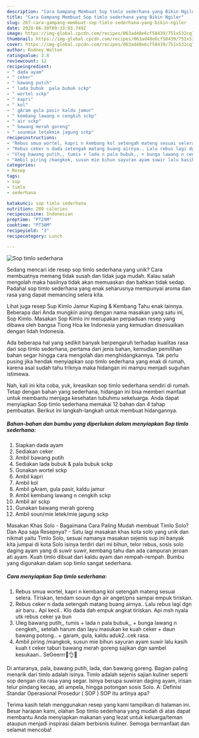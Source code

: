 ```yaml
---
description: "Cara Gampang Membuat Sop timlo sederhana yang Bikin Ngiler"
title: "Cara Gampang Membuat Sop timlo sederhana yang Bikin Ngiler"
slug: 267-cara-gampang-membuat-sop-timlo-sederhana-yang-bikin-ngiler
date: 2020-06-30T09:33:03.749Z
image: https://img-global.cpcdn.com/recipes/063ad48e6cf58439/751x532cq70/sop-timlo-sederhana-foto-resep-utama.jpg
thumbnail: https://img-global.cpcdn.com/recipes/063ad48e6cf58439/751x532cq70/sop-timlo-sederhana-foto-resep-utama.jpg
cover: https://img-global.cpcdn.com/recipes/063ad48e6cf58439/751x532cq70/sop-timlo-sederhana-foto-resep-utama.jpg
author: Rodney Walton
ratingvalue: 3.8
reviewcount: 12
recipeingredient:
- " dada ayam"
- " ceker"
- " bawang putih"
- " lada bubuk  pala bubuk sckp"
- " wortel sckp"
- " kapri"
- " kol"
- " gAram gula pasir kaldu jamur"
- " kembang lawang n cengkih sckp"
- " air sckp"
- " bawang merah goreng"
- " sounmie letekmie jagung sckp"
recipeinstructions:
- "Rebus smua wortel, kapri n kembang kol setengah mateng sesuai selera. Tiriskan, tendam souun dgn air anget/pns sampai empuk tiriskan."
- "Rebus ceker n dada setengah matang buang airnya.. Lalu rebus lagi dgn air baru.. Api kecil.. Klo dada dah empuk angkat tiriskan. Api msh nyala utk rebus ceker ya bun"
- "Uleg bawang putih,, tumis + lada n pala bubuk,, + bunga lawang n cengkeh,, setelah harum dan layu masukan ke kuah ceker + daun bawang potong.. + garam, gula, kaldu aduk2..cek rasa."
- "Ambil piring /mangkok, susun mie bihun sayuran ayam suwir lalu kasih kuah t ceker taburi bawang merah goreng sajikan dgn sambel kesukaan.. SeGeerrr🤤👌😍"
categories:
- Resep
tags:
- sop
- timlo
- sederhana

katakunci: sop timlo sederhana 
nutrition: 289 calories
recipecuisine: Indonesian
preptime: "PT29M"
cooktime: "PT30M"
recipeyield: "3"
recipecategory: Lunch

---
```



![Sop timlo sederhana](https://img-global.cpcdn.com/recipes/063ad48e6cf58439/751x532cq70/sop-timlo-sederhana-foto-resep-utama.jpg)

Sedang mencari ide resep sop timlo sederhana yang unik? Cara membuatnya memang tidak susah dan tidak juga mudah. Kalau salah mengolah maka hasilnya tidak akan memuaskan dan bahkan tidak sedap. Padahal sop timlo sederhana yang enak seharusnya mempunyai aroma dan rasa yang dapat memancing selera kita.

Lihat juga resep Sup Kimlo Jamur Kuping &amp; Kembang Tahu enak lainnya. Beberapa dari Anda mungkin asing dengan nama masakan yang satu ini, Sop Kimlo. Masakan Sop Kimlo ini merupakan perpaduan resep yang dibawa oleh bangsa Tiong Hoa ke Indonesia yang kemudian disesuaikan dengan lidah Indonesia.

Ada beberapa hal yang sedikit banyak berpengaruh terhadap kualitas rasa dari sop timlo sederhana, pertama dari jenis bahan, kemudian pemilihan bahan segar hingga cara mengolah dan menghidangkannya. Tak perlu pusing jika hendak menyiapkan sop timlo sederhana yang enak di rumah, karena asal sudah tahu triknya maka hidangan ini mampu menjadi suguhan istimewa.


Nah, kali ini kita coba, yuk, kreasikan sop timlo sederhana sendiri di rumah. Tetap dengan bahan yang sederhana, hidangan ini bisa memberi manfaat untuk membantu menjaga kesehatan tubuhmu sekeluarga. Anda dapat menyiapkan Sop timlo sederhana memakai 12 bahan dan 4 tahap pembuatan. Berikut ini langkah-langkah untuk membuat hidangannya.

<!--inarticleads1-->

##### Bahan-bahan dan bumbu yang diperlukan dalam menyiapkan Sop timlo sederhana:

1. Siapkan  dada ayam
1. Sediakan  ceker
1. Ambil  bawang putih
1. Sediakan  lada bubuk &amp; pala bubuk sckp
1. Gunakan  wortel sckp
1. Ambil  kapri
1. Ambil  kol
1. Ambil  gAram, gula pasir, kaldu jamur
1. Ambil  kembang lawang n cengkih sckp
1. Ambil  air sckp
1. Gunakan  bawang merah goreng
1. Ambil  soun/mie letek/mie jagung sckp


Masakan Khas Solo - Bagaimana Cara Paling Mudah membuat Timlo Solo? Dan Apa saja Resepnya? - Satu lagi masakan khas kota solo yang unik dan nikmat yaitu Timlo Solo, sesuai namanya masakan sejenis sup ini banyak kita jumpai di kota Solo isinya terdiri dari mi bihun, telor rebus, sosis solo daging ayam yang di suwir suwir, kembang tahu dan ada campuran jeroan ati ayam. Kuah timlo dibuat dari kaldu ayam dan rempah-rempah. Bumbu yang digunakan dalam sop timlo sangat sederhana. 

<!--inarticleads2-->

##### Cara menyiapkan Sop timlo sederhana:

1. Rebus smua wortel, kapri n kembang kol setengah mateng sesuai selera. Tiriskan, tendam souun dgn air anget/pns sampai empuk tiriskan.
1. Rebus ceker n dada setengah matang buang airnya.. Lalu rebus lagi dgn air baru.. Api kecil.. Klo dada dah empuk angkat tiriskan. Api msh nyala utk rebus ceker ya bun
1. Uleg bawang putih,, tumis + lada n pala bubuk,, + bunga lawang n cengkeh,, setelah harum dan layu masukan ke kuah ceker + daun bawang potong.. + garam, gula, kaldu aduk2..cek rasa.
1. Ambil piring /mangkok, susun mie bihun sayuran ayam suwir lalu kasih kuah t ceker taburi bawang merah goreng sajikan dgn sambel kesukaan.. SeGeerrr🤤👌😍


Di antaranya, pala, bawang putih, lada, dan bawang goreng. Bagian paling menarik dari timlo adalah isinya. Timlo adalah sejenis sajian kuliner seperti sop dengan cita rasa yang segar. Isinya berupa suwiran daging ayam, irisan telur pindang kecap, ati ampela, hingga potongan sosis Solo. A: Definisi Standar Operasional Prosedur ( SOP ) SOP itu artinya apa? 

Terima kasih telah menggunakan resep yang kami tampilkan di halaman ini. Besar harapan kami, olahan Sop timlo sederhana yang mudah di atas dapat membantu Anda menyiapkan makanan yang lezat untuk keluarga/teman ataupun menjadi inspirasi dalam berbisnis kuliner. Semoga bermanfaat dan selamat mencoba!
